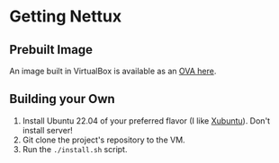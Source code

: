 # Getting Nettux

## Prebuilt Image

An image built in VirtualBox is available as an [OVA here](https://drive.google.com/file/d/18k6VMuVmQZCQtDrEQaLcvU9W4-dUkstX/view?usp=sharing).

## Building your Own

1. Install Ubuntu 22.04 of your preferred flavor (I like [Xubuntu](https://xubuntu.org/)). Don't install server!
2. Git clone the project's repository to the VM.
3. Run the `./install.sh` script.